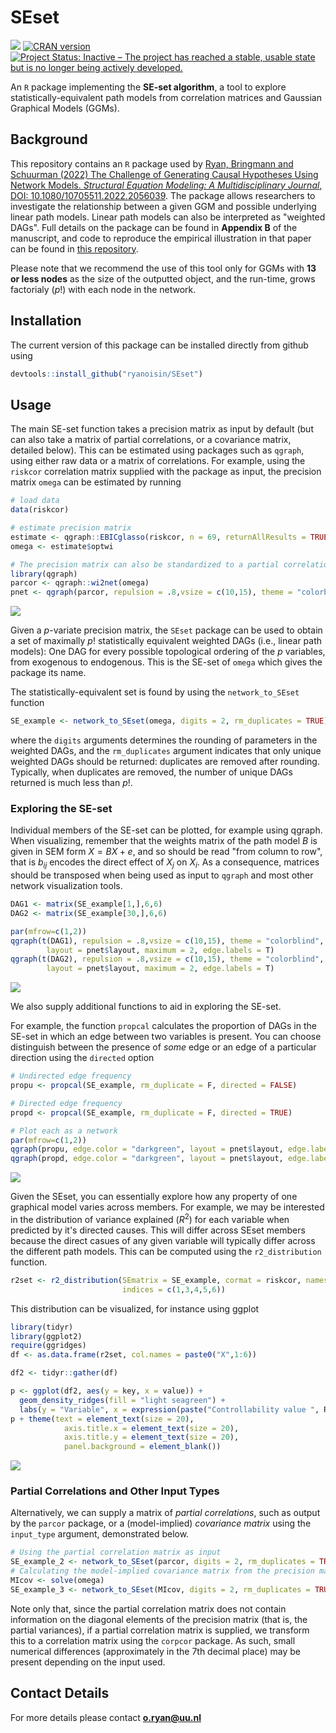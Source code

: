 # SEset
[![](https://cranlogs.r-pkg.org/badges/grand-total/SEset)](https://cran.r-project.org/package=SEset)
[![CRAN version](http://www.r-pkg.org/badges/version/SEset)](http://www.r-pkg.org/pkg/SEset)
[![Project Status: Inactive –  The project has reached a stable, usable state but is no longer being actively developed.](https://www.repostatus.org/badges/latest/inactive.svg)](https://www.repostatus.org/#inactive)


An `R` package implementing the **SE-set algorithm**, a tool to explore statistically-equivalent path models from correlation matrices and Gaussian Graphical Models (GGMs).

## Background
This repository contains an `R` package used by [Ryan, Bringmann and Schuurman (2022) The Challenge of Generating Causal Hypotheses Using Network Models. *Structural Equation Modeling: A Multidisciplinary Journal*, DOI: 10.1080/10705511.2022.2056039](https://www.tandfonline.com/doi/pdf/10.1080/10705511.2022.2056039?needAccess=true). The package allows researchers to 
investigate the relationship between a given GGM and possible underlying linear path models. Linear path models can also be interpreted as "weighted DAGs". Full details on the package can be found in **Appendix B** of the manuscript, and code to reproduce the empirical illustration in that paper can be found in [this repository](https://github.com/ryanoisin/CausalHypotheses).

Please note that we recommend the use of this tool only for GGMs with **13 or less nodes** as the size of the outputted object, and the run-time, grows factorialy ($p!$) with each node in the network.

## Installation
The current version of this package can be installed directly from github using
```r
devtools::install_github("ryanoisin/SEset")
```

## Usage
The main SE-set function takes a precision matrix as input by default (but can also take a matrix of partial correlations, or a covariance matrix, detailed below). This can be estimated using packages such as `qgraph`, using either raw data or a matrix of correlations. For example, using the `riskcor` correlation matrix supplied with the package as input, the precision matrix `omega` can be estimated by running
```r
# load data
data(riskcor)

# estimate precision matrix
estimate <- qgraph::EBICglasso(riskcor, n = 69, returnAllResults = TRUE)
omega <- estimate$optwi

# The precision matrix can also be standardized to a partial correlation matrix, and plotted as a network
library(qgraph)
parcor <- qgraph::wi2net(omega)
pnet <- qgraph(parcor, repulsion = .8,vsize = c(10,15), theme = "colorblind", fade = F, edge.labels = TRUE)
```

![](man/figures/figure1.png)

Given a $p$-variate precision matrix, the `SEset` package can be used to obtain a set of maximally $p!$ statistically equivalent weighted DAGs (i.e., linear path models): One DAG for every possible topological ordering of the $p$ variables, from exogenous to endogenous. This is the SE-set of `omega` which gives the package its name.

The statistically-equivalent set is found by using the `network_to_SEset` function

```r
SE_example <- network_to_SEset(omega, digits = 2, rm_duplicates = TRUE)

```
where the `digits` arguments determines the rounding of parameters in the weighted DAGs, and the `rm_duplicates` argument indicates that only unique weighted DAGs should be returned: duplicates are removed after rounding. Typically, when duplicates are removed, the number of unique DAGs returned is much less than $p!$.


### Exploring the SE-set

Individual members of the SE-set can be plotted, for example using qgraph. When visualizing, remember that the weights matrix of the path model $B$ is given in SEM form $X = BX +e$, and so should be read "from column to row", that is $b_{ij}$ encodes the direct effect of $X_j$ on $X_i$. As a consequence, matrices should be transposed when being used as input to `qgraph` and most other network visualization tools.

```r
DAG1 <- matrix(SE_example[1,],6,6)
DAG2 <- matrix(SE_example[30,],6,6)

par(mfrow=c(1,2))
qgraph(t(DAG1), repulsion = .8,vsize = c(10,15), theme = "colorblind", fade = F,
        layout = pnet$layout, maximum = 2, edge.labels = T)
qgraph(t(DAG2), repulsion = .8,vsize = c(10,15), theme = "colorblind", fade = F,
        layout = pnet$layout, maximum = 2, edge.labels = T)


```

![](man/figures/figure2.png)

We also supply additional functions to aid in exploring the SE-set. 

For example, the function `propcal` calculates the proportion of DAGs in the SE-set in which an edge between two variables is present. You can choose distinguish between the presence of *some* edge or an edge of a particular direction using the `directed` option

```r
# Undirected edge frequency 
propu <- propcal(SE_example, rm_duplicate = F, directed = FALSE)

# Directed edge frequency
propd <- propcal(SE_example, rm_duplicate = F, directed = TRUE)

# Plot each as a network
par(mfrow=c(1,2))
qgraph(propu, edge.color = "darkgreen", layout = pnet$layout, edge.labels = T, maximum = 1)
qgraph(propd, edge.color = "darkgreen", layout = pnet$layout, edge.labels = T, maximum = 1)
```

![](man/figures/figure3.png)

Given the SEset, you can essentially explore how any property of one graphical model varies across members. For example, we may be interested in the distribution of variance explained ($R^2$) for each variable when predicted by it's directed causes. This will differ across SEset members because the direct casues of any given variable will typically differ across the different path models. This can be computed using the `r2_distribution` function.

```r
r2set <- r2_distribution(SEmatrix = SE_example, cormat = riskcor, names = NULL,
                         indices = c(1,3,4,5,6))
```

This distribution can be visualized, for instance using ggplot
```r 
library(tidyr)
library(ggplot2)
require(ggridges)
df <- as.data.frame(r2set, col.names = paste0("X",1:6))

df2 <- tidyr::gather(df)

p <- ggplot(df2, aes(y = key, x = value)) + 
  geom_density_ridges(fill = "light seagreen") + 
  labs(y = "Variable", x = expression(paste("Controllability value ", R^2)))
p + theme(text = element_text(size = 20), 
            axis.title.x = element_text(size = 20),
            axis.title.y = element_text(size = 20), 
            panel.background = element_blank())


```
![](man/figures/figure4.png)

### Partial Correlations and Other Input Types
Alternatively, we can supply a matrix of *partial correlations*, such as output by the `parcor` package, or a (model-implied) *covariance matrix* using the `input_type` argument, demonstrated below.

```r
# Using the partial correlation matrix as input
SE_example_2 <- network_to_SEset(parcor, digits = 2, rm_duplicates = TRUE, input_type = "parcor")
# Calculating the model-implied covariance matrix from the precision matrix
MIcov <- solve(omega)
SE_example_3 <- network_to_SEset(MIcov, digits = 2, rm_duplicates = TRUE, input_type = "MIcov")

```

Note only that, since the partial correlation matrix does not contain information on the diagonal elements of the precision matrix (that is, the partial variances), if a partial correlation matrix is supplied, we transform this to a correlation matrix using the `corpcor` package. As such, small numerical differences (approximately in the 7th decimal place) may be present depending on the input used. 

## Contact Details

For more details please contact **o.ryan@uu.nl**
